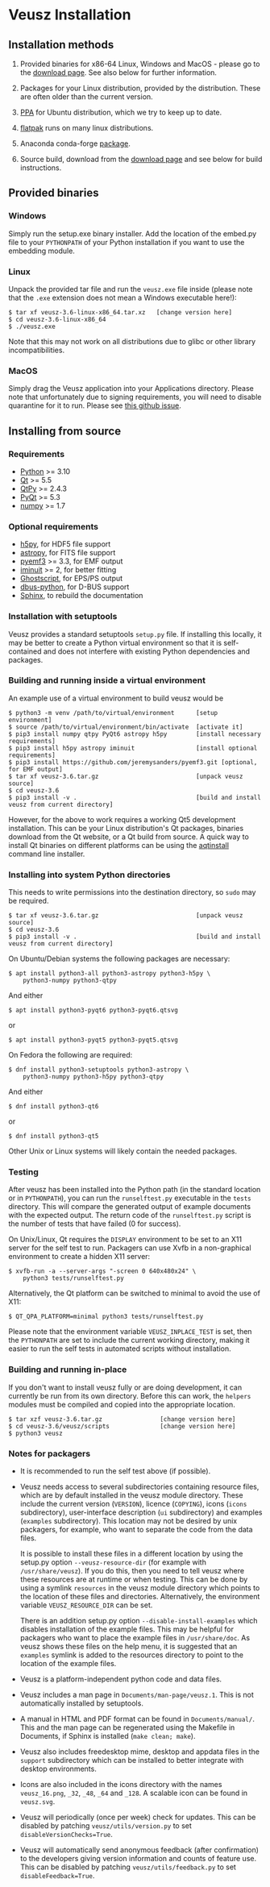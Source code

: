 # Veusz Installation

## Installation methods

1. Provided binaries for x86-64 Linux, Windows and MacOS - please go
   to the [download page](https://veusz.github.io/download/). See also
   below for further information.

2. Packages for your Linux distribution, provided by the
   distribution. These are often older than the current version.

3. [PPA](https://launchpad.net/~jeremysanders/+archive/ubuntu/ppa) for
   Ubuntu distribution, which we try to keep up to date.

4. [flatpak](https://flathub.org/apps/details/io.github.veusz.Veusz) runs on many linux distributions.

5. Anaconda conda-forge [package](https://anaconda.org/conda-forge/veusz).

6. Source build, download from the [download
   page](https://veusz.github.io/download/) and see below for build
   instructions.

## Provided binaries

### Windows

Simply run the setup.exe binary installer. Add the location of the
embed.py file to your `PYTHONPATH` of your Python installation if you
want to use the embedding module.

### Linux

Unpack the provided tar file and run the `veusz.exe` file inside
(please note that the `.exe` extension does not mean a Windows
executable here!):

    $ tar xf veusz-3.6-linux-x86_64.tar.xz   [change version here]
    $ cd veusz-3.6-linux-x86_64
    $ ./veusz.exe

Note that this may not work on all distributions due to glibc or other
library incompatibilities.

### MacOS

Simply drag the Veusz application into your Applications
directory. Please note that unfortunately due to signing requirements,
you will need to disable quarantine for it to run. Please see
[this github issue](https://github.com/veusz/veusz/issues/630#issuecomment-1305817737).

## Installing from source

### Requirements

* [Python](https://www.python.org/) >= 3.10
* [Qt](https://www.qt.io/developers/) >= 5.5
* [QtPy](https://github.com/spyder-ide/qtpy) >= 2.4.3
* [PyQt](https://www.riverbankcomputing.co.uk/software/pyqt/) >= 5.3
* [numpy](https://numpy.org/) >= 1.7

### Optional requirements

* [h5py](https://www.h5py.org/), for HDF5 file support
* [astropy](https://www.astropy.org/), for FITS file support
* [pyemf3](https://github.com/jeremysanders/pyemf3) >= 3.3, for EMF output
* [iminuit](https://github.com/iminuit/iminuit) >= 2, for better fitting
* [Ghostscript](https://www.ghostscript.com/), for EPS/PS output
* [dbus-python](https://dbus.freedesktop.org/doc/dbus-python/), for D-BUS support
* [Sphinx](https://www.sphinx-doc.org/en/master/), to rebuild the documentation

### Installation with setuptools

Veusz provides a standard setuptools `setup.py` file. If installing
this locally, it may be better to create a Python virtual environment
so that it is self-contained and does not interfere with existing
Python dependencies and packages.

### Building and running inside a virtual environment

An example use of a virtual environment to build veusz would be

    $ python3 -m venv /path/to/virtual/environment      [setup environment]
    $ source /path/to/virtual/environment/bin/activate  [activate it]
    $ pip3 install numpy qtpy PyQt6 astropy h5py        [install necessary requirements]
    $ pip3 install h5py astropy iminuit                 [install optional requirements]
    $ pip3 install https://github.com/jeremysanders/pyemf3.git [optional, for EMF output]
    $ tar xf veusz-3.6.tar.gz                           [unpack veusz source]
    $ cd veusz-3.6
    $ pip3 install -v .                                 [build and install veusz from current directory]

However, for the above to work requires a working Qt5 development
installation. This can be your Linux distribution's Qt packages,
binaries download from the Qt website, or a Qt build from source. A
quick way to install Qt binaries on different platforms can be using
the [aqtinstall](https://github.com/miurahr/aqtinstall) command line
installer.

### Installing into system Python directories

This needs to write permissions into the destination directory, so `sudo`
may be required.

    $ tar xf veusz-3.6.tar.gz                           [unpack veusz source]
    $ cd veusz-3.6
    $ pip3 install -v .                                 [build and install veusz from current directory]

On Ubuntu/Debian systems the following packages are necessary:

    $ apt install python3-all python3-astropy python3-h5py \
        python3-numpy python3-qtpy

And either

    $ apt install python3-pyqt6 python3-pyqt6.qtsvg

or

    $ apt install python3-pyqt5 python3-pyqt5.qtsvg

On Fedora the following are required:

    $ dnf install python3-setuptools python3-astropy \
        python3-numpy python3-h5py python3-qtpy

And either

    $ dnf install python3-qt6

or

    $ dnf install python3-qt5

Other Unix or Linux systems will likely contain the needed packages.

### Testing

After veusz has been installed into the Python path (in the standard
location or in `PYTHONPATH`), you can run the `runselftest.py`
executable in the `tests` directory. This will compare the generated
output of example documents with the expected output. The return code
of the `runselftest.py` script is the number of tests that have failed
(0 for success).

On Unix/Linux, Qt requires the `DISPLAY` environment to be set to an
X11 server for the self test to run. Packagers can use Xvfb in a
non-graphical environment to create a hidden X11 server:

    $ xvfb-run -a --server-args "-screen 0 640x480x24" \
        python3 tests/runselftest.py

Alternatively, the Qt platform can be switched to minimal to avoid the
use of X11:

    $ QT_QPA_PLATFORM=minimal python3 tests/runselftest.py

Please note that the environment variable `VEUSZ_INPLACE_TEST` is set,
then the `PYTHONPATH` are set to include the current working
directory, making it easier to run the self tests in automated scripts
without installation.

### Building and running in-place

If you don't want to install veusz fully or are doing development, it
can currently be run from its own directory. Before this can work, the
`helpers` modules must be compiled and copied into the appropriate
location.

    $ tar xzf veusz-3.6.tar.gz                [change version here]
    $ cd veusz-3.6/veusz/scripts              [change version here]
    $ python3 veusz

### Notes for packagers

* It is recommended to run the self test above (if possible).

* Veusz needs access to several subdirectories containing resource
  files, which are by default installed in the veusz module directory.
  These include the current version (`VERSION`), licence (`COPYING`),
  icons (`icons` subdirectory), user-interface description (`ui`
  subdirectory) and examples (`examples` subdirectory).  This location
  may not be desired by unix packagers, for example, who want to
  separate the code from the data files.

  It is possible to install these files in a different location by
  using the setup.py option `--veusz-resource-dir` (for example with
  `/usr/share/veusz`). If you do this, then you need to tell veusz
  where these resources are at runtime or when testing. This can be
  done by using a symlink `resources` in the veusz module
  directory which points to the location of these files and
  directories. Alternatively, the environment variable
  `VEUSZ_RESOURCE_DIR` can be set.

  There is an addition setup.py option `--disable-install-examples`
  which disables installation of the example files. This may be
  helpful for packagers who want to place the example files in
  `/usr/share/doc`. As veusz shows these files on the help menu, it is
  suggested that an `examples` symlink is added to the resources
  directory to point to the location of the example files.

- Veusz is a platform-independent python code and data files.

- Veusz includes a man page in `Documents/man-page/veusz.1`. This is
  not automatically installed by setuptools.

- A manual in HTML and PDF format can be found in `Documents/manual/`.
  This and the man page can be regenerated using the Makefile in
  Documents, if Sphinx is installed (`make clean; make`).

- Veusz also includes freedesktop mime, desktop and appdata files in
  the `support` subdirectory which can be installed to better
  integrate with desktop environments.

- Icons are also included in the icons directory with the names
  `veusz_16.png`, `_32`, `_48`, `_64` and `_128`. A scalable icon can
  be found in `veusz.svg`.

- Veusz will periodically (once per week) check for updates. This can
  be disabled by patching `veusz/utils/version.py` to set
  `disableVersionChecks=True`.

- Veusz will automatically send anonymous feedback (after
  confirmation) to the developers giving version information and
  counts of feature use. This can be disabled by patching
  `veusz/utils/feedback.py` to set `disableFeedback=True`.
